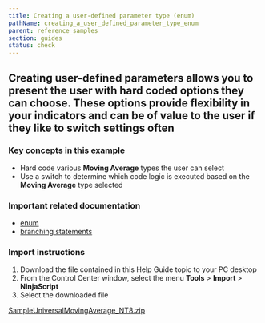 ```yaml
---
title: Creating a user-defined parameter type (enum)
pathName: creating_a_user_defined_parameter_type_enum
parent: reference_samples
section: guides
status: check
---
```


## Creating user-defined parameters allows you to present the user with hard coded options they can choose. These options provide flexibility in your indicators and can be of value to the user if they like to switch settings often

### Key concepts in this example

* Hard code various **Moving Average** types the user can select
* Use a switch to determine which code logic is executed based on the **Moving Average** type selected

### Important related documentation

* [enum](http://csharp-station.com/Tutorial/CSharp/Lesson17)
* [branching statements](http://csharp-station.com/Tutorial/CSharp/Lesson03)

### Import instructions

1. Download the file contained in this Help Guide topic to your PC desktop
2. From the Control Center window, select the menu **Tools** > **Import** > **NinjaScript**
3. Select the downloaded file

[SampleUniversalMovingAverage_NT8.zip](samples/SampleUniversalMovingAverage_NT8.zip)
